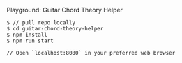 Playground: Guitar Chord Theory Helper

```
$ // pull repo locally
$ cd guitar-chord-theory-helper
$ npm install
$ npm run start
```
```
// Open `localhost:8080` in your preferred web browser
```
